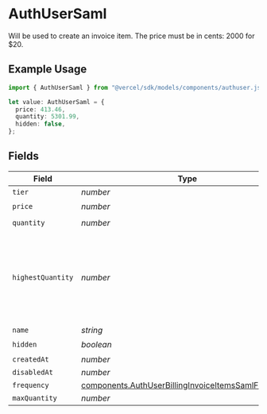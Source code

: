 # AuthUserSaml

Will be used to create an invoice item. The price must be in cents: 2000 for $20.

## Example Usage

```typescript
import { AuthUserSaml } from "@vercel/sdk/models/components/authuser.js";

let value: AuthUserSaml = {
  price: 413.46,
  quantity: 5301.99,
  hidden: false,
};
```

## Fields

| Field                                                                                                                      | Type                                                                                                                       | Required                                                                                                                   | Description                                                                                                                |
| -------------------------------------------------------------------------------------------------------------------------- | -------------------------------------------------------------------------------------------------------------------------- | -------------------------------------------------------------------------------------------------------------------------- | -------------------------------------------------------------------------------------------------------------------------- |
| `tier`                                                                                                                     | *number*                                                                                                                   | :heavy_minus_sign:                                                                                                         | N/A                                                                                                                        |
| `price`                                                                                                                    | *number*                                                                                                                   | :heavy_check_mark:                                                                                                         | N/A                                                                                                                        |
| `quantity`                                                                                                                 | *number*                                                                                                                   | :heavy_check_mark:                                                                                                         | N/A                                                                                                                        |
| `highestQuantity`                                                                                                          | *number*                                                                                                                   | :heavy_minus_sign:                                                                                                         | The highest quantity in the current period. Used to render the correct enable/disable UI for add-ons.                      |
| `name`                                                                                                                     | *string*                                                                                                                   | :heavy_minus_sign:                                                                                                         | N/A                                                                                                                        |
| `hidden`                                                                                                                   | *boolean*                                                                                                                  | :heavy_check_mark:                                                                                                         | N/A                                                                                                                        |
| `createdAt`                                                                                                                | *number*                                                                                                                   | :heavy_minus_sign:                                                                                                         | N/A                                                                                                                        |
| `disabledAt`                                                                                                               | *number*                                                                                                                   | :heavy_minus_sign:                                                                                                         | N/A                                                                                                                        |
| `frequency`                                                                                                                | [components.AuthUserBillingInvoiceItemsSamlFrequency](../../models/components/authuserbillinginvoiceitemssamlfrequency.md) | :heavy_minus_sign:                                                                                                         | N/A                                                                                                                        |
| `maxQuantity`                                                                                                              | *number*                                                                                                                   | :heavy_minus_sign:                                                                                                         | N/A                                                                                                                        |